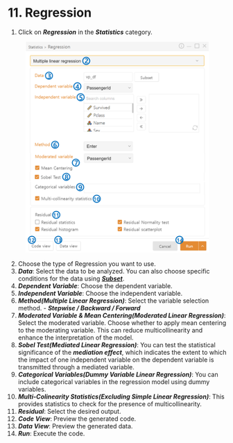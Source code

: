 # 11. Regression

1. Click on _**Regression**_ in the _**Statistics**_ category.



<figure><img src="../.gitbook/assets/image (141).png" alt="" width="563"><figcaption></figcaption></figure>

2. Choose the type of Regression you want to use.
3. _**Data**_: Select the data to be analyzed. You can also choose specific conditions for the data using [_**Subset**_](../data-analysis/5.-subset.md).
4. _**Dependent Variable**_: Choose the dependent variable.
5. _**Independent Variable**_: Choose the independent variable.
6. _**Method(Multiple Linear Regression)**_: Select the variable selection method. - _**Stepwise / Backward / Forward**_
7. _**Moderated Variable & Mean Centering(Moderated Linear Regression)**_: Select the moderated variable. Choose whether to apply mean centering to the moderating variable. This can reduce multicollinearity and enhance the interpretation of the model.
8. _**Sobel Test(Mediated Linear Regression)**_: You can test the statistical significance of the _**mediation effect**_, which indicates the extent to which the impact of one independent variable on the dependent variable is transmitted through a mediated variable.
9. _**Categorical Variables(Dummy Variable Linear Regression)**_: You can include categorical variables in the regression model using dummy variables.
10. _**Multi-Colinearity Statistics(Excluding Simple Linear Regression)**_: This provides statistics to check for the presence of multicollinearity.
11. _**Residual**_: Select the desired output.
12. _**Code View**_: Preview the generated code.
13. _**Data View**_: Preview the generated data.
14. _**Run**_: Execute the code.

